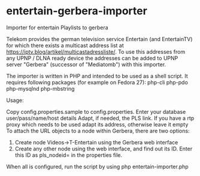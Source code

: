 # entertain-gerbera-importer
Importer for entertain Playlists to gerbera

Telekom provides the german television service Entertain (and EntertainTV) for which there exists a multicast address list at https://iptv.blog/artikel/multicastadressliste/.
To use this addresses from any UPNP / DLNA ready device the addresses can be added to UPNP server "Gerbera" (successor of "Mediatomb") with this importer.

The importer is written in PHP and intended to be used as a shell script.
It requires following packages (for example on Fedora 27):
php-cli
php-pdo
php-mysqlnd
php-mbstring


Usage:

Copy config.properties.sample to config.properties. 
Enter your database user/pass/name/host details
Adapt, if needed, the PLS link.
If you have a rtp proxy which needs to be used adapt its address, otherwise leave it empty
To attach the URL objects to a node within Gerbera, there are two options:
1. Create node Videos->T-Entertain using the Gerbera web interface
2. Create any other node using the web interface, and find out its ID. Enter this ID as pls_nodeid= in the properties file.

When all is configured, run the script by using
php entertain-importer.php
